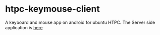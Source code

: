 # htpc-keymouse-client
A keyboard and mouse app on android for ubuntu HTPC. The Server side application is [here](https://github.com/zearon/htpc-keymouse-server)
